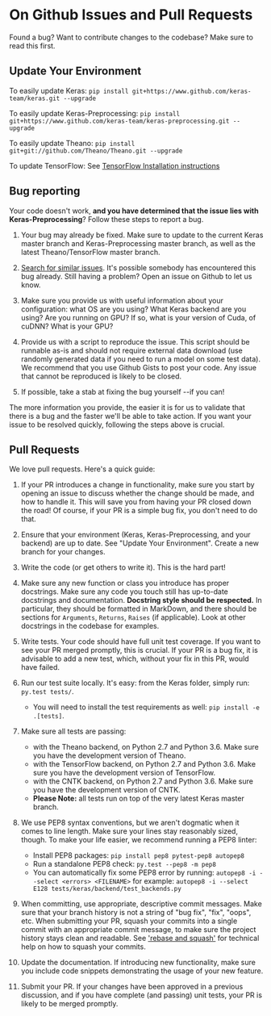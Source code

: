 # On Github Issues and Pull Requests

Found a bug? Want to contribute changes to the codebase? Make sure to read this first.

## Update Your Environment

To easily update Keras: `pip install git+https://www.github.com/keras-team/keras.git --upgrade`

To easily update Keras-Preprocessing: `pip install git+https://www.github.com/keras-team/keras-preprocessing.git --upgrade`

To easily update Theano: `pip install git+git://github.com/Theano/Theano.git --upgrade`

To update TensorFlow: See [TensorFlow Installation instructions](https://github.com/tensorflow/tensorflow#installation)

## Bug reporting

Your code doesn't work, **and you have determined that the issue lies with Keras-Preprocessing**? Follow these steps to report a bug.

1. Your bug may already be fixed. Make sure to update to the current Keras master branch and Keras-Preprocessing master branch, as well as the latest Theano/TensorFlow master branch.

2. [Search for similar issues](https://github.com/keras-team/keras-preprocessing/issues?utf8=%E2%9C%93&q=is%3Aissue). It's possible somebody has encountered this bug already. Still having a problem? Open an issue on Github to let us know.

3. Make sure you provide us with useful information about your configuration: what OS are you using? What Keras backend are you using? Are you running on GPU? If so, what is your version of Cuda, of cuDNN? What is your GPU?

4. Provide us with a script to reproduce the issue. This script should be runnable as-is and should not require external data download (use randomly generated data if you need to run a model on some test data). We recommend that you use Github Gists to post your code. Any issue that cannot be reproduced is likely to be closed.

5. If possible, take a stab at fixing the bug yourself --if you can!

The more information you provide, the easier it is for us to validate that there is a bug and the faster we'll be able to take action. If you want your issue to be resolved quickly, following the steps above is crucial.

## Pull Requests

We love pull requests. Here's a quick guide:

1. If your PR introduces a change in functionality, make sure you start by opening an issue to discuss whether the change should be made, and how to handle it. This will save you from having your PR closed down the road! Of course, if your PR is a simple bug fix, you don't need to do that.

2. Ensure that your environment (Keras, Keras-Preprocessing, and your backend) are up to date. See "Update Your Environment". Create a new branch for your changes.

3. Write the code (or get others to write it). This is the hard part!

4. Make sure any new function or class you introduce has proper docstrings. Make sure any code you touch still has up-to-date docstrings and documentation. **Docstring style should be respected.** In particular, they should be formatted in MarkDown, and there should be sections for `Arguments`, `Returns`, `Raises` (if applicable). Look at other docstrings in the codebase for examples.

5. Write tests. Your code should have full unit test coverage. If you want to see your PR merged promptly, this is crucial. If your PR is a bug fix, it is advisable to add a new test, which, without your fix in this PR, would have failed.

6. Run our test suite locally. It's easy: from the Keras folder, simply run: `py.test tests/`.
    - You will need to install the test requirements as well: `pip install -e .[tests]`.

7. Make sure all tests are passing:
    - with the Theano backend, on Python 2.7 and Python 3.6. Make sure you have the development version of Theano.
    - with the TensorFlow backend, on Python 2.7 and Python 3.6. Make sure you have the development version of TensorFlow.
    - with the CNTK backend, on Python 2.7 and Python 3.6. Make sure you have the development version of CNTK.
    - **Please Note:** all tests run on top of the very latest Keras master branch.

8. We use PEP8 syntax conventions, but we aren't dogmatic when it comes to line length. Make sure your lines stay reasonably sized, though. To make your life easier, we recommend running a PEP8 linter:
    - Install PEP8 packages: `pip install pep8 pytest-pep8 autopep8`
    - Run a standalone PEP8 check: `py.test --pep8 -m pep8`
    - You can automatically fix some PEP8 error by running: `autopep8 -i --select <errors> <FILENAME>` for example: `autopep8 -i --select E128 tests/keras/backend/test_backends.py`

9. When committing, use appropriate, descriptive commit messages. Make sure that your branch history is not a string of "bug fix", "fix", "oops", etc. When submitting your PR, squash your commits into a single commit with an appropriate commit message, to make sure the project history stays clean and readable. See ['rebase and squash'](http://rebaseandsqua.sh/) for technical help on how to squash your commits.

10. Update the documentation. If introducing new functionality, make sure you include code snippets demonstrating the usage of your new feature.

11. Submit your PR. If your changes have been approved in a previous discussion, and if you have complete (and passing) unit tests, your PR is likely to be merged promptly.
